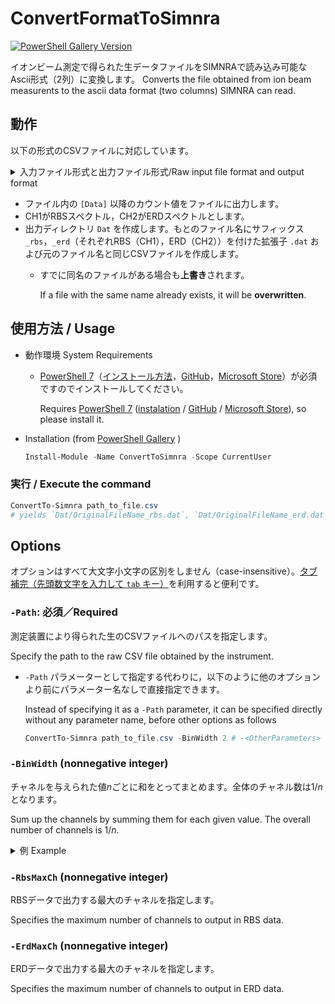 <!-- # IonBeamDataProcessTools

イオンビーム測定データの形式変換などの中間処理用ツール（群）/ Tools for intermediate processing such as format conversion of ion beam measurement data -->


# ConvertFormatToSimnra

[![PowerShell Gallery Version](https://img.shields.io/powershellgallery/v/ConvertToSimnra?style=flat-square)](https://www.powershellgallery.com/packages/ConvertToSimnra/)

イオンビーム測定で得られた生データファイルをSIMNRAで読み込み可能なAscii形式（2列）に変換します。
Converts the file obtained from ion beam measurents to the ascii data format (two columns) SIMNRA can read.

## 動作

以下の形式のCSVファイルに対応しています。

<details><summary>入力ファイル形式と出力ファイル形式/Raw input file format and output format</summary>

### Input
```
[Header]
Memo,
Measurement mode,Live Time

...
...

[Data]
ch,CH1,CH2,CH3,CH4
0,0,0,0,0
1,0,0,0,0
2,0,0,0,0
3,0,0,0,0
...
4095,0,0,0,0

```

### Output

```csv
# ↓Lines beginning with a non-numeric character are ignored by SIMNRA.
ch	CH1
0	0
1	0
2	0
```

</details>

- ファイル内の `[Data]` 以降のカウント値をファイルに出力します。
- <!--既定では，-->CH1がRBSスペクトル，CH2がERDスペクトルとします。
- 出力ディレクトリ `Dat` を作成します。もとのファイル名にサフィックス `_rbs`，`_erd`（それぞれRBS（CH1），ERD（CH2））を付けた拡張子 `.dat` および元のファイル名と同じCSVファイルを作成します。
    - すでに同名のファイルがある場合も<!--既定では-->**上書き**されます。
      
      If a file with the same name already exists, it will be **overwritten**<!-- by default-->.

## 使用方法 / Usage

- 動作環境 System Requirements
    - [PowerShell 7](https://docs.microsoft.com/ja-jp/powershell/scripting/overview)（[インストール方法](https://docs.microsoft.com/ja-jp/powershell/scripting/install/installing-powershell-on-windows)，[GitHub](https://github.com/PowerShell/PowerShell)，[Microsoft Store](https://apps.microsoft.com/store/detail/powershell/9MZ1SNWT0N5D)）が必須ですのでインストールしてください。
    
      Requires [PowerShell 7](https://docs.microsoft.com/en-us/powershell/scripting/overview) ([instalation](https://docs.microsoft.com/en-us/powershell/scripting/install/installing-powershell-on-windows) / [GitHub](https://github.com/PowerShell/PowerShell) / [Microsoft Store](https://apps.microsoft.com/store/detail/powershell/9MZ1SNWT0N5D)), so please install it.

- Installation (from [PowerShell Gallery](https://www.powershellgallery.com/packages/ConvertToSimnra/0.0.3) )
  ```powershell
  Install-Module -Name ConvertToSimnra -Scope CurrentUser
  ```

### 実行 / Execute the command

```powershell
ConvertTo-Simnra path_to_file.csv
# yields `Dat/OriginalFileName_rbs.dat`, `Dat/OriginalFileName_erd.dat` and `Dat/OriginalFileName.csv`
```

## Options

オプションはすべて大文字小文字の区別をしません（case-insensitive）。[タブ補完（先頭数文字を入力して `tab` キー）](https://docs.microsoft.com/ja-jp/powershell/module/microsoft.powershell.core/about/about_tab_expansion)を利用すると便利です。

### `-Path`: 必須／Required

測定装置により得られた生のCSVファイルへのパスを指定します。

Specify the path to the raw CSV file obtained by the instrument.

  - `-Path` パラメーターとして指定する代わりに，以下のように他のオプションより前にパラメーター名なしで直接指定できます。

    Instead of specifying it as a `-Path` parameter, it can be specified directly without any parameter name, before other options as follows
    ```powershell
    ConvertTo-Simnra path_to_file.csv -BinWidth 2 # -<OtherParameters> <Value> ...
    ```

### `-BinWidth` (nonnegative integer)

チャネルを与えられた値*n*ごとに和をとってまとめます。全体のチャネル数は1/*n*となります。

Sum up the channels by summing them for each given value. The overall number of channels is 1/*n*.

<details><summary>例 Example</summary>
raw data

```csv
ch,CH1,CH2
0,0,0
1,4,3
2,6,4
3,10,5
4,12,8
5,15,10
...
```

processed data with option `-BinWidth 3`
```tsv
ch CH1 CH2
0 10 7
1 37 23
...
```

</details>

### `-RbsMaxCh` (nonnegative integer)

RBSデータで出力する最大のチャネルを指定します。

Specifies the maximum number of channels to output in RBS data.

### `-ErdMaxCh` (nonnegative integer)

ERDデータで出力する最大のチャネルを指定します。

Specifies the maximum number of channels to output in ERD data.

<!--
### `-OutputFolder`

出力先フォルダを指定します。

### `-Force`

出力先に同名のファイルがあった場合に上書きします。

### `-RbsChannel` (default: "CH1")

CH1～CH4のうちどのチャネルがRBS信号に対応するかを指定します

-->
